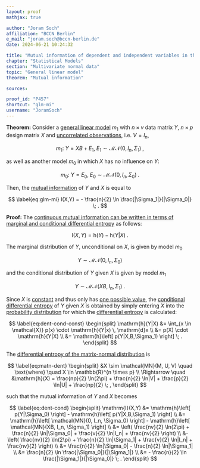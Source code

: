 ```yaml
---
layout: proof
mathjax: true

author: "Joram Soch"
affiliation: "BCCN Berlin"
e_mail: "joram.soch@bccn-berlin.de"
date: 2024-06-21 10:24:32

title: "Mutual information of dependent and independent variables in the general linear model"
chapter: "Statistical Models"
section: "Multivariate normal data"
topic: "General linear model"
theorem: "Mutual information"

sources:

proof_id: "P457"
shortcut: "glm-mi"
username: "JoramSoch"
---
```



**Theorem:** Consider a [general linear model](/D/glm) $m_1$ with $n \times v$ data matrix $Y$, $n \times p$ design matrix $X$ and [uncorrelated observations](/D/glm), i.e. $V = I_n$,

$$ \label{eq:m1}
m_1: \; Y = X B + E_1, \; E_1 \sim \mathcal{MN}(0, I_n, \Sigma_1) \; ,
$$

as well as another model $m_0$ in which $X$ has no influence on $Y$:

$$ \label{eq:m0}
m_0: \; Y = E_0, \; E_0 \sim \mathcal{MN}(0, I_n, \Sigma_0) \; .
$$

Then, the [mutual information](/D/mi) of $Y$ and $X$ is equal to

$$ \label{eq:glm-mi}
I(X,Y) = - \frac{n}{2} \ln \frac{|\Sigma_1|}{|\Sigma_0|} \; .
$$


**Proof:** The [continuous mutual information can be written in terms of marginal and conditional differential entropy](/P/cmi-mcde) as follows:

$$ \label{eq:cmi-mcde}
\mathrm{I}(X,Y) = \mathrm{h}(Y) - \mathrm{h}(Y|X) \; .
$$

The marginal distribution of $Y$, unconditional on $X$, is given by model $m_0$

$$ \label{eq:m0-dist}
Y \sim \mathcal{MN}(0, I_n, \Sigma_0)
$$

and the conditional distribution of $Y$ given $X$ is given by model $m_1$

$$ \label{eq:m1-dist}
Y \sim \mathcal{MN}(XB, I_n, \Sigma_1) \; .
$$

Since $X$ is [constant](/D/const) and thus only has [one possible value](/D/samp-spc), the [conditional differential entropy](/D/dent-cond) of $Y$ given $X$ is obtained by simply entering $X$ into the [probability distribution](/D/dist) for which the [differential entropy](/D/dent-cond) is calculated:

$$ \label{eq:dent-cond-const}
\begin{split}
\mathrm{h}(Y|X)
&= \int_{x \in \mathcal{X}} p(x) \cdot \mathrm{h}(Y|x) \, \mathrm{d}x \\
&= p(X) \cdot \mathrm{h}(Y|X) \\
&= \mathrm{h}\left[ p(Y|X,B,\Sigma_1) \right] \; .
\end{split}
$$

The [differential entropy of the matrix-normal distribution](/P/matn-dent) is

$$ \label{eq:matn-dent}
\begin{split}
&X \sim \mathcal{MN}(M, U, V) \quad \text{where} \quad X \in \mathbb{R}^{n \times p} \\
\Rightarrow \quad 
&\mathrm{h}(X) = \frac{np}{2} \ln(2\pi) + \frac{n}{2} \ln|V| + \frac{p}{2} \ln|U| + \frac{np}{2} \; ,
\end{split}
$$

such that the mutual information of $Y$ and $X$ becomes

$$ \label{eq:dent-cond}
\begin{split}
\mathrm{I}(X,Y)
&= \mathrm{h}\left[ p(Y|\Sigma_0) \right] - \mathrm{h}\left[ p(Y|X,B,\Sigma_1) \right] \\
&= \mathrm{h}\left[ \mathcal{MN}(0, I_n, \Sigma_0) \right] - \mathrm{h}\left[ \mathcal{MN}(XB, I_n, \Sigma_1) \right] \\
&= \left( \frac{nv}{2} \ln(2\pi) + \frac{n}{2} \ln|\Sigma_0| + \frac{v}{2} \ln|I_n| + \frac{nv}{2} \right) \\
&- \left( \frac{nv}{2} \ln(2\pi) + \frac{n}{2} \ln|\Sigma_1| + \frac{v}{2} \ln|I_n| + \frac{nv}{2} \right) \\
&= \frac{n}{2} \ln|\Sigma_0| - \frac{n}{2} \ln|\Sigma_1| \\
&= \frac{n}{2} \ln \frac{|\Sigma_0|}{|\Sigma_1|} \\
&= - \frac{n}{2} \ln \frac{|\Sigma_1|}{|\Sigma_0|} \; .
\end{split}
$$